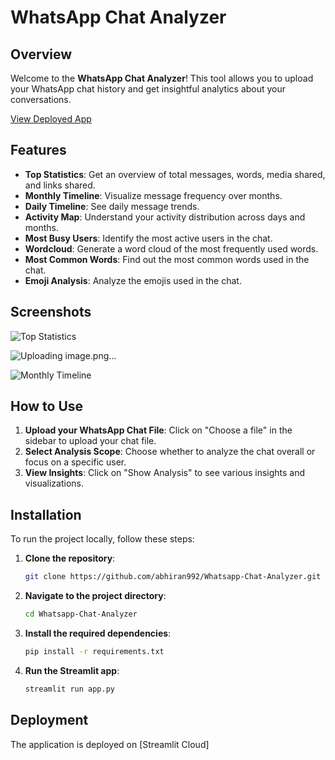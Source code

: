 # WhatsApp Chat Analyzer

## Overview

Welcome to the **WhatsApp Chat Analyzer**! This tool allows you to upload your WhatsApp chat history and get insightful analytics about your conversations.

[View Deployed App](https://abhiran992-whatsapp-chat-analyzer-app-ruvchs.streamlit.app/)

## Features

- **Top Statistics**: Get an overview of total messages, words, media shared, and links shared.
- **Monthly Timeline**: Visualize message frequency over months.
- **Daily Timeline**: See daily message trends.
- **Activity Map**: Understand your activity distribution across days and months.
- **Most Busy Users**: Identify the most active users in the chat.
- **Wordcloud**: Generate a word cloud of the most frequently used words.
- **Most Common Words**: Find out the most common words used in the chat.
- **Emoji Analysis**: Analyze the emojis used in the chat.

## Screenshots


![Top Statistics](path-to-your-screenshot1)

![Uploading image.png…]()

![Monthly Timeline](path-to-your-screenshot2)

## How to Use

1. **Upload your WhatsApp Chat File**: Click on "Choose a file" in the sidebar to upload your chat file.
2. **Select Analysis Scope**: Choose whether to analyze the chat overall or focus on a specific user.
3. **View Insights**: Click on "Show Analysis" to see various insights and visualizations.

## Installation

To run the project locally, follow these steps:

1. **Clone the repository**:
    ```bash
    git clone https://github.com/abhiran992/Whatsapp-Chat-Analyzer.git
    ```

2. **Navigate to the project directory**:
    ```bash
    cd Whatsapp-Chat-Analyzer
    ```

3. **Install the required dependencies**:
    ```bash
    pip install -r requirements.txt
    ```

4. **Run the Streamlit app**:
    ```bash
    streamlit run app.py
    ```

## Deployment

The application is deployed on [Streamlit Cloud]



